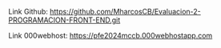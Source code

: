 Link Github:
https://github.com/MharcosCB/Evaluacion-2-PROGRAMACION-FRONT-END.git

Link 000webhost:
https://pfe2024mccb.000webhostapp.com
